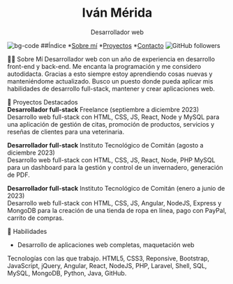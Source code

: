 
<h1 align="center"> Iván Mérida</h1>
<p align="center">Desarrollador web</h2>

![bg-code](https://p4.wallpaperbetter.com/wallpaper/999/599/785/html-code-coffee-programmers-wallpaper-preview.jpg)
##Índice
*[Sobre mí](#sobre-mi)
*[Proyectos](#proyectos)
*[Contacto](#contacto)
![GitHub followers](https://img.shields.io/github/followers/ivanmerida?style=social)

👨‍💻 Sobre Mí
Desarrollador web con un año de experiencia en desarrollo front-end y back-end.
Me encanta la programación y me considero autodidacta.
Gracias a esto siempre estoy aprendiendo cosas nuevas y manteniéndome
actualizado.
Busco un puesto donde pueda aplicar mis habilidades de desarrollo full-stack,
mantener y crear aplicaciones web.

🌟 Proyectos Destacados<br/>
<b>Desarrollador full-stack</b>
Freelance (septiembre a diciembre 2023)<br/>
Desarrollo web full-stack con HTML, CSS, JS, React, Node y MySQL para una
aplicación de gestión de citas, promoción de productos, servicios y reseñas de
clientes para una veterinaria.<br/>

<b>Desarrollador full-stack</b>
Instituto Tecnológico de Comitán (agosto a diciembre 2023)<br/>
Desarrollo web full-stack con HTML, CSS, JS, React, Node, PHP MySQL para un
dashboard para la gestión y control de un invernadero, generación de PDF.<br/>

<b>Desarrollador full-stack</b>
Instituto Tecnológico de Comitán (enero a junio de 2023)<br/>
Desarrollo web full-stack con HTML, CSS, JS, Angular, NodeJS, Express y MongoDB
para la creación de una tienda de ropa en línea, pago con PayPal, carrito de
compras.<br/>


🚀 Habilidades
<ul>
  <li>
    Desarrollo de aplicaciones web completas, maquetación web
  </li>
</ul>

<link rel="stylesheet" href="https://cdnjs.cloudflare.com/ajax/libs/font-awesome/6.0.0/css/all.min.css">
<i class="fab fa-html"></i> <i class="fab fa-css"></i> 

Tecnologías con las que trabajo.
HTML5, CSS3, Reponsive, Bootstrap, JavaScript, jQuery, Angular, React, NodeJS,
PHP, Laravel, Shell, SQL, MySQL, MongoDB, Python, Java, GitHub.
<!--
**ivanmerida/IvanMerida** is a ✨ _special_ ✨ repository because its `README.md` (this file) appears on your GitHub profile.

Here are some ideas to get you started:

- 🔭 I’m currently working on ...
- 🌱 I’m currently learning ...
- 👯 I’m looking to collaborate on ...
- 🤔 I’m looking for help with ...
- 💬 Ask me about ...
- 📫 How to reach me: ...
- 😄 Pronouns: ...
- ⚡ Fun fact: ...
-->
